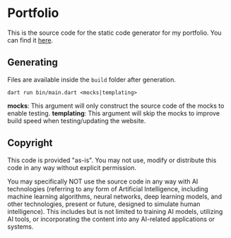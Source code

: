 # Portfolio

This is the source code for the static code generator for my portfolio. 
You can find it [here](https://portfolio.valdum.dev).

## Generating

Files are available inside the `build` folder after generation.

```
dart run bin/main.dart <mocks|templating>
```

**mocks**: This argument will only construct the source code of the mocks to enable testing.
**templating**: This argument will skip the mocks to improve build speed when testing/updating the website.

## Copyright

This code is provided "as-is". You may not use, modify or distribute this code in any way without explicit permission.

You may specifically NOT use the source code in any way with AI technologies (referring to any form of Artificial Intelligence, including machine learning algorithms, neural networks, deep learning models, and other technologies, present or future, designed to simulate human intelligence). This includes but is not limited to training AI models, utilizing AI tools, or incorporating the content into any AI-related applications or systems.